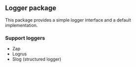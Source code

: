 ## Logger package

This package provides a simple logger interface and a default implementation.

### Support loggers

- Zap
- Logrus
- Slog (structured logger)
